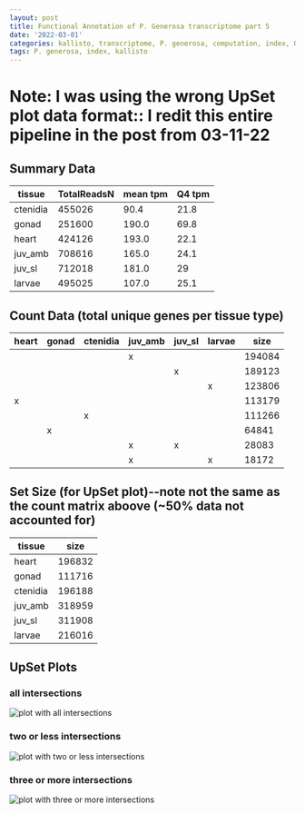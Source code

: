 ```yaml
---
layout: post
title: Functional Annotation of P. Generosa transcriptome part 5
date: '2022-03-01'
categories: kallisto, transcriptome, P. generosa, computation, index, QC, count data
tags: P. generosa, index, kallisto
---
```

# Note: I was using the wrong UpSet plot data format:: I redit this entire pipeline in the post from 03-11-22

## Summary Data

| tissue       | TotalReadsN | mean tpm | Q4 tpm |
|------------|-------------|----------|--------|
| ctenidia | 455026      | 90.4     | 21.8   |
|  gonad    | 251600      | 190.0     | 69.8   |
|  heart    | 424126      | 193.0     | 22.1   |
|  juv_amb  | 708616      | 165.0     | 24.1   |
|  juv_sl   | 712018      | 181.0     | 29     |
|  larvae   | 495025      | 107.0     | 25.1   |

## Count Data (total unique genes per tissue type)

 | heart | gonad | ctenidia | juv_amb | juv_sl | larvae | size   |
|-------|-------|----------|---------|--------|--------|--------|
|       |       |          | x       |        |        | 194084 |
|       |       |          |         | x      |        | 189123 |
|       |       |          |         |        | x      | 123806 |
| x     |       |          |         |        |        | 113179 |
|       |       | x        |         |        |        | 111266 |
|       | x     |          |         |        |        | 64841  |
|       |       |          | x       | x      |        | 28083  |
|       |       |          | x       |        | x      | 18172  |

## Set Size (for UpSet plot)--note not the same as the count matrix aboove (~50% data not accounted for) 

| tissue   | size   |
|----------|--------|
| heart    | 196832 |
| gonad    | 111716 |
| ctenidia | 196188 |
| juv_amb  | 318959 |
| juv_sl   | 311908 |
| larvae   | 216016 |

## UpSet Plots
### all intersections
![plot with all intersections](https://user-images.githubusercontent.com/81712104/156839450-00d305b6-08cf-42e2-83bc-18187dd94a5b.png)


### two or less intersections
![plot with two or less intersections](https://user-images.githubusercontent.com/81712104/156839346-2131f46a-061d-46e7-81a9-8df9fc53ae9b.png)

### three or more intersections
![plot with three or more intersections](https://user-images.githubusercontent.com/81712104/156839218-4b4fce73-8629-43df-84b7-07b8c0c8480b.png)
